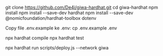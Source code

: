 
git clone https://github.com/De4i/giwa-hardhat.git
cd giwa-hardhat
npm install
npm install --save-dev hardhat
npm install --save-dev @nomicfoundation/hardhat-toolbox dotenv

Copy file .env.example ke .env:
cp .env.example .env


npx hardhat compile
npx hardhat test

npx hardhat run scripts/deploy.js --network giwa
